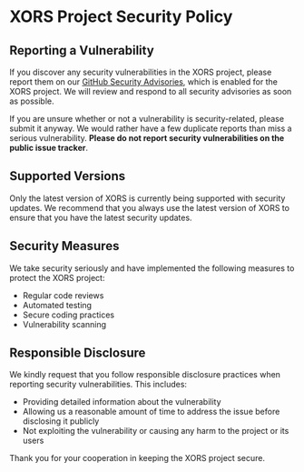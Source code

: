 # XORS Project Security Policy

## Reporting a Vulnerability

If you discover any security vulnerabilities in the XORS project, please report them on our [GitHub Security Advisories](https://github.com/TheAwiteb/xors/security/advisories/new), which is enabled for the XORS project. We will review and respond to all security advisories as soon as possible.

If you are unsure whether or not a vulnerability is security-related, please submit it anyway. We would rather have a few duplicate reports than miss a serious vulnerability. **Please do not report security vulnerabilities on the public issue tracker**.

## Supported Versions

Only the latest version of XORS is currently being supported with security updates. We recommend that you always use the latest version of XORS to ensure that you have the latest security updates.


## Security Measures

We take security seriously and have implemented the following measures to protect the XORS project:

- Regular code reviews
- Automated testing
- Secure coding practices
- Vulnerability scanning

## Responsible Disclosure

We kindly request that you follow responsible disclosure practices when reporting security vulnerabilities. This includes:

- Providing detailed information about the vulnerability
- Allowing us a reasonable amount of time to address the issue before disclosing it publicly
- Not exploiting the vulnerability or causing any harm to the project or its users

Thank you for your cooperation in keeping the XORS project secure.
